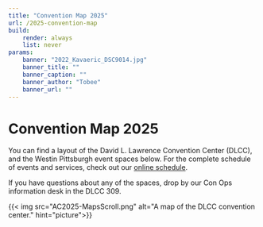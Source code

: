 ```yaml
---
title: "Convention Map 2025"
url: /2025-convention-map
build:
    render: always
    list: never
params:
    banner: "2022_Kavaeric_DSC9014.jpg"
    banner_title: ""
    banner_caption: ""
    banner_author: "Tobee"
    banner_url: ""
---
```


# Convention Map 2025

You can find a layout of the David L. Lawrence Convention Center (DLCC), and the Westin Pittsburgh event spaces below. For the complete schedule of events and services, check out our [online schedule](https://anthrocon.sched.com).

If you have questions about any of the spaces, drop by our Con Ops information desk in the DLCC 309.

{{< img src="AC2025-MapsScroll.png" alt="A map of the DLCC convention center." hint="picture">}}

